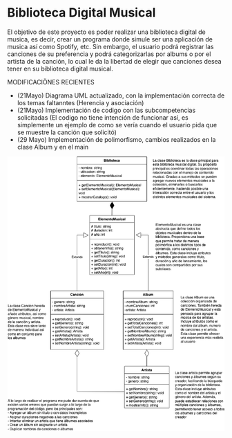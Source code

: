 # Biblioteca Digital Musical
El objetivo de este proyecto es poder realizar una biblioteca digital de musica, es decir, crear un programa donde simule ser una aplicación de musica así como Spotify, etc. Sin embargo, el usuario podrá registrar las canciones de su preferencia y podrá categorizarlas por albums o por el artista de la canción, lo cual le da la libertad de elegir que canciones desea tener en su biblioteca digital musical.

MODIFICACIÖNES RECIENTES 
- (21Mayo) Diagrama UML actualizado, con la implementación correcta de los temas faltanntes (Herencia y asociación)
- (21Mayo) Implementación de codigo con las subcompetencias solicitadas (El codigo no tiene intención de funcionar así, es simplemente un ejemplo de como se vería cuando el usuario pida que se muestre la canción que solicitó)
- (29 Mayo) Implementación de polimorfismo, cambios realizados en la clase Album y en el main


![Diagrama UML del sistema](https://github.com/marianafriass/ProyectoIntegrador/blob/main/Integrador2.drawio.png?raw=true)
